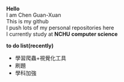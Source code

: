**Hello**  
I am Chen Guan-Xuan  
This is my github  
I push lots of my personal repositories here  
I currently study at  **NCHU computer science**  

**to do list(recently)**  
+ 學習爬蟲+視覺化工具
+ 刷題  
+ 學科加強

